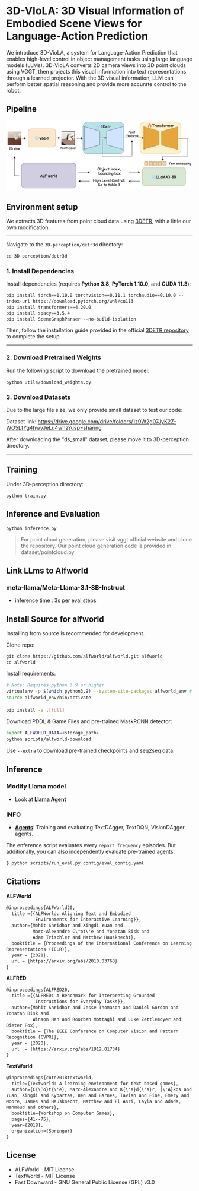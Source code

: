 # 3D-VIoLA: 3D Visual Information of Embodied Scene Views for Language-Action Prediction

We introduce 3D-VioLA, a system for Language-Action Prediction that enables high-level control in object management tasks using large language models (LLMs). 3D-VioLA converts 2D camera views into 3D point clouds using VGGT, then projects this visual information into text representations through a learned projector. With the 3D visual information, LLM can perform better spatial reasoning and provide more accurate control to the robot.

## Pipeline

![](asset/pipeline.png)

## Environment setup

We extracts 3D features from point cloud data using [3DETR](https://github.com/facebookresearch/3detr), with a little our own modification.

---
Navigate to the `3D-perception/detr3d` directory:

```
cd 3D-perception/detr3d
```

### 1. Install Dependencies

Install dependencies (requires **Python 3.8**, **PyTorch 1.10.0**, and **CUDA 11.3**):

```
pip install torch==1.10.0 torchvision==0.11.1 torchaudio==0.10.0 --index-url https://download.pytorch.org/whl/cu113
pip install transformers==4.20.0
pip install spacy==3.5.4
pip install SceneGraphParser --no-build-isolation
```

Then, follow the installation guide provided in the official [3DETR repository](https://github.com/facebookresearch/3detr) to complete the setup.

---

### 2. Download Pretrained Weights

Run the following script to download the pretrained model:

```
python utils/download_weights.py
```

### 3. Download Datasets

Due to the large file size, we only provide small dataset to test our code:

Dataset link: https://drive.google.com/drive/folders/1z9W2g07JyK2Z-WO5LfYg4hwvJeLu4whz?usp=sharing

After downloading the "ds_small" dataset, please move it to 3D-perception directory.

---
## Training
Under 3D-perception directory:
``` 
python train.py
```

## Inference and Evaluation
```
python inference.py
```

> For point cloud generation, please visit vggt official website and clone the repository. Our point cloud generation code is provided in dataset/pointcloud.py


## Link LLms to Alfworld

### meta-llama/Meta-Llama-3.1-8B-Instruct

- inference time : 3s per eval steps
 
## Install Source for alfworld

Installing from source is recommended for development.

Clone repo:

    git clone https://github.com/alfworld/alfworld.git alfworld
    cd alfworld

Install requirements:
```bash
# Note: Requires python 3.9 or higher
virtualenv -p $(which python3.9) --system-site-packages alfworld_env # or whichever package manager you prefer
source alfworld_env/bin/activate

pip install -e .[full]
```

Download PDDL & Game Files and pre-trained MaskRCNN detector:
```bash
export ALFWORLD_DATA=<storage_path>
python scripts/alfworld-download
```
Use `--extra` to download pre-trained checkpoints and seq2seq data.

## Inference 

### Modify Llama model 

- Look at [**Llama Agent**](3D-Llama/alfworld/agents/agent/eval_lama.py)

### INFO
- [**Agents**](3D-Lama/alfworld/agents/): Training and evaluating TextDAgger, TextDQN, VisionDAgger agents.

The enference script evaluates every `report_frequency` episodes. But additionally, you can also independently evaluate pre-trained agents:

```bash
$ python scripts/run_eval.py config/eval_config.yaml
```


## Citations

**ALFWorld**
```
@inproceedings{ALFWorld20,
  title ={{ALFWorld: Aligning Text and Embodied
           Environments for Interactive Learning}},
  author={Mohit Shridhar and Xingdi Yuan and
          Marc-Alexandre C\^ot\'e and Yonatan Bisk and
          Adam Trischler and Matthew Hausknecht},
  booktitle = {Proceedings of the International Conference on Learning Representations (ICLR)},
  year = {2021},
  url = {https://arxiv.org/abs/2010.03768}
}
```

**ALFRED**
```
@inproceedings{ALFRED20,
  title ={{ALFRED: A Benchmark for Interpreting Grounded
           Instructions for Everyday Tasks}},
  author={Mohit Shridhar and Jesse Thomason and Daniel Gordon and Yonatan Bisk and
          Winson Han and Roozbeh Mottaghi and Luke Zettlemoyer and Dieter Fox},
  booktitle = {The IEEE Conference on Computer Vision and Pattern Recognition (CVPR)},
  year = {2020},
  url  = {https://arxiv.org/abs/1912.01734}
}
```

**TextWorld**
```
@inproceedings{cote2018textworld,
  title={Textworld: A learning environment for text-based games},
  author={C{\^o}t{\'e}, Marc-Alexandre and K{\'a}d{\'a}r, {\'A}kos and Yuan, Xingdi and Kybartas, Ben and Barnes, Tavian and Fine, Emery and Moore, James and Hausknecht, Matthew and El Asri, Layla and Adada, Mahmoud and others},
  booktitle={Workshop on Computer Games},
  pages={41--75},
  year={2018},
  organization={Springer}
}
```

## License

- ALFWorld - MIT License
- TextWorld - MIT License
- Fast Downward - GNU General Public License (GPL) v3.0




 
